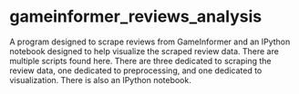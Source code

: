 # gameinformer_reviews_analysis
A program designed to scrape reviews from GameInformer and an IPython notebook designed to help visualize the scraped review data.
There are multiple scripts found here. There are three dedicated to scraping the review data, 
one dedicated to preprocessing, and one dedicated to visualization. There is also an IPython notebook.
